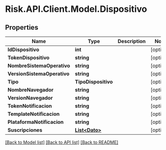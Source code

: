 # Risk.API.Client.Model.Dispositivo
## Properties

Name | Type | Description | Notes
------------ | ------------- | ------------- | -------------
**IdDispositivo** | **int** |  | [optional] 
**TokenDispositivo** | **string** |  | [optional] 
**NombreSistemaOperativo** | **string** |  | [optional] 
**VersionSistemaOperativo** | **string** |  | [optional] 
**Tipo** | **TipoDispositivo** |  | [optional] 
**NombreNavegador** | **string** |  | [optional] 
**VersionNavegador** | **string** |  | [optional] 
**TokenNotificacion** | **string** |  | [optional] 
**TemplateNotificacion** | **string** |  | [optional] 
**PlataformaNotificacion** | **string** |  | [optional] 
**Suscripciones** | [**List&lt;Dato&gt;**](Dato.md) |  | [optional] 

[[Back to Model list]](../README.md#documentation-for-models) [[Back to API list]](../README.md#documentation-for-api-endpoints) [[Back to README]](../README.md)

